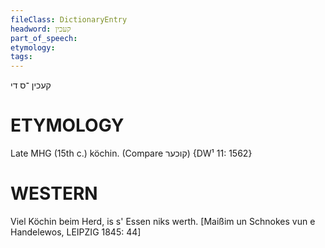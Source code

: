```yaml
---
fileClass: DictionaryEntry
headword: קעכין
part_of_speech: 
etymology: 
tags: 
---
```

קעכין
־ס
די

ETYMOLOGY
===========
Late MHG (15th c.) köchin. (Compare קוכער)
{DW¹ 11: 1562}

WESTERN
========

Viel Köchin beim Herd, is s' Essen niks werth.
[Maißim un Schnokes vun e Handelewos, LEIPZIG 1845: 44]